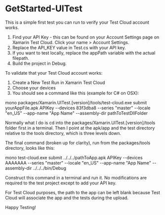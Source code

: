 GetStarted-UITest
=================

This is a simple first test you can run to verify your Test Cloud account works.

1) Find your API Key - this can be found on your Account Settings page on Xamarin Test Cloud. Click your name > Account Settings.
2) Replace the API_KEY value in Test.cs with your API key.
3) If you want to test locally, replace the appPath variable with the actual filepath.
4) Build the project in Debug.

To validate that your Test Cloud account works:

1) Create a New Test Run in Xamarin Test Cloud
2) Choose your devices
3) You should see a command like this (example for C# on OSX):

mono packages/Xamarin.UITest.[version]/tools/test-cloud.exe submit yourAppFile.apk APIKey --devices 83f3dba8 --series "master" --locale "en_US" --app-name "App Name" --assembly-dir pathToTestDllFolder

Normally what I do is cd into the packages/Xamarin.UITest.[version]/tools folder first in a terminal. 
Then I point at the apk/app and the test directory relative to the tools directory, which is three levels down.

The final command (broken up for clarity), run from the packages/tools directory, looks like this:

mono test-cloud.exe submit
../../../pathToApp.apk
APIKey
--devices AAAAAAA
--series "master"
--locale "en_US"
--app-name "App Name"
--assembly-dir ../../../bin/Debug

Construct this command in a terminal and run it. No modifications are required to the test project except to add your API key.

For Test Cloud purposes, the path to the app can be left blank because Test Cloud will associate the app and the tests during the upload.

Happy Testing!


